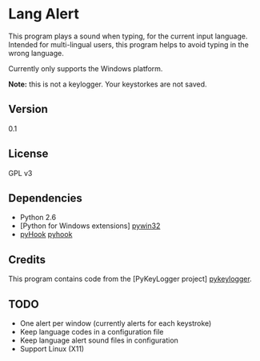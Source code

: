 Lang Alert
===========
This program plays a sound when typing, for the current input language.
Intended for multi-lingual users, this program helps to avoid typing in the wrong language.

Currently only supports the Windows platform.

**Note:** this is not a keylogger. Your keystorkes are not saved.

Version
-------
0.1

License
-------
GPL v3

Dependencies
-------
  - Python 2.6
  - [Python for Windows extensions] [pywin32]
  - [pyHook] [pyhook]

Credits
-------
This program contains code from the [PyKeyLogger project] [pykeylogger].

TODO
-------
  - One alert per window (currently alerts for each keystroke)
  - Keep language codes in a configuration file
  - Keep language alert sound files in configuration
  - Support Linux (X11)

  [pywin32]: http://sourceforge.net/projects/pywin32
  [pyhook]: http://sourceforge.net/projects/pyhook/
  [pykeylogger]: http://pykeylogger.sourceforge.net  
